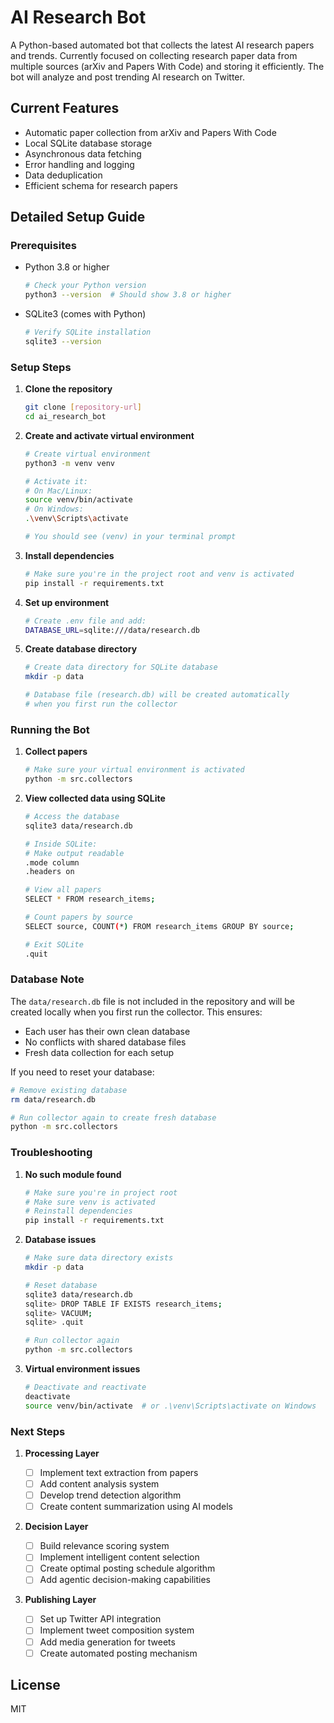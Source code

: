 # AI Research Bot

A Python-based automated bot that collects the latest AI research papers and trends. Currently focused on collecting research paper data from multiple sources (arXiv and Papers With Code) and storing it efficiently. The bot will analyze and post trending AI research on Twitter.

## Current Features

- Automatic paper collection from arXiv and Papers With Code
- Local SQLite database storage
- Asynchronous data fetching
- Error handling and logging
- Data deduplication
- Efficient schema for research papers

## Detailed Setup Guide

### Prerequisites

- Python 3.8 or higher
  ```bash
  # Check your Python version
  python3 --version  # Should show 3.8 or higher
  ```
- SQLite3 (comes with Python)
  ```bash
  # Verify SQLite installation
  sqlite3 --version
  ```

### Setup Steps

1. **Clone the repository**

   ```bash
   git clone [repository-url]
   cd ai_research_bot
   ```

2. **Create and activate virtual environment**

   ```bash
   # Create virtual environment
   python3 -m venv venv

   # Activate it:
   # On Mac/Linux:
   source venv/bin/activate
   # On Windows:
   .\venv\Scripts\activate

   # You should see (venv) in your terminal prompt
   ```

3. **Install dependencies**

   ```bash
   # Make sure you're in the project root and venv is activated
   pip install -r requirements.txt
   ```

4. **Set up environment**

   ```bash
   # Create .env file and add:
   DATABASE_URL=sqlite:///data/research.db
   ```

5. **Create database directory**

   ```bash
   # Create data directory for SQLite database
   mkdir -p data

   # Database file (research.db) will be created automatically
   # when you first run the collector
   ```

### Running the Bot

1. **Collect papers**

   ```bash
   # Make sure your virtual environment is activated
   python -m src.collectors
   ```

2. **View collected data using SQLite**

   ```bash
   # Access the database
   sqlite3 data/research.db

   # Inside SQLite:
   # Make output readable
   .mode column
   .headers on

   # View all papers
   SELECT * FROM research_items;

   # Count papers by source
   SELECT source, COUNT(*) FROM research_items GROUP BY source;

   # Exit SQLite
   .quit
   ```

### Database Note

The `data/research.db` file is not included in the repository and will be created locally when you first run the collector. This ensures:

- Each user has their own clean database
- No conflicts with shared database files
- Fresh data collection for each setup

If you need to reset your database:

```bash
# Remove existing database
rm data/research.db

# Run collector again to create fresh database
python -m src.collectors
```

### Troubleshooting

1. **No such module found**

   ```bash
   # Make sure you're in project root
   # Make sure venv is activated
   # Reinstall dependencies
   pip install -r requirements.txt
   ```

2. **Database issues**

   ```bash
   # Make sure data directory exists
   mkdir -p data

   # Reset database
   sqlite3 data/research.db
   sqlite> DROP TABLE IF EXISTS research_items;
   sqlite> VACUUM;
   sqlite> .quit

   # Run collector again
   python -m src.collectors
   ```

3. **Virtual environment issues**
   ```bash
   # Deactivate and reactivate
   deactivate
   source venv/bin/activate  # or .\venv\Scripts\activate on Windows
   ```

### Next Steps

1. **Processing Layer**

   - [ ] Implement text extraction from papers
   - [ ] Add content analysis system
   - [ ] Develop trend detection algorithm
   - [ ] Create content summarization using AI models

2. **Decision Layer**

   - [ ] Build relevance scoring system
   - [ ] Implement intelligent content selection
   - [ ] Create optimal posting schedule algorithm
   - [ ] Add agentic decision-making capabilities

3. **Publishing Layer**
   - [ ] Set up Twitter API integration
   - [ ] Implement tweet composition system
   - [ ] Add media generation for tweets
   - [ ] Create automated posting mechanism

## License

MIT
